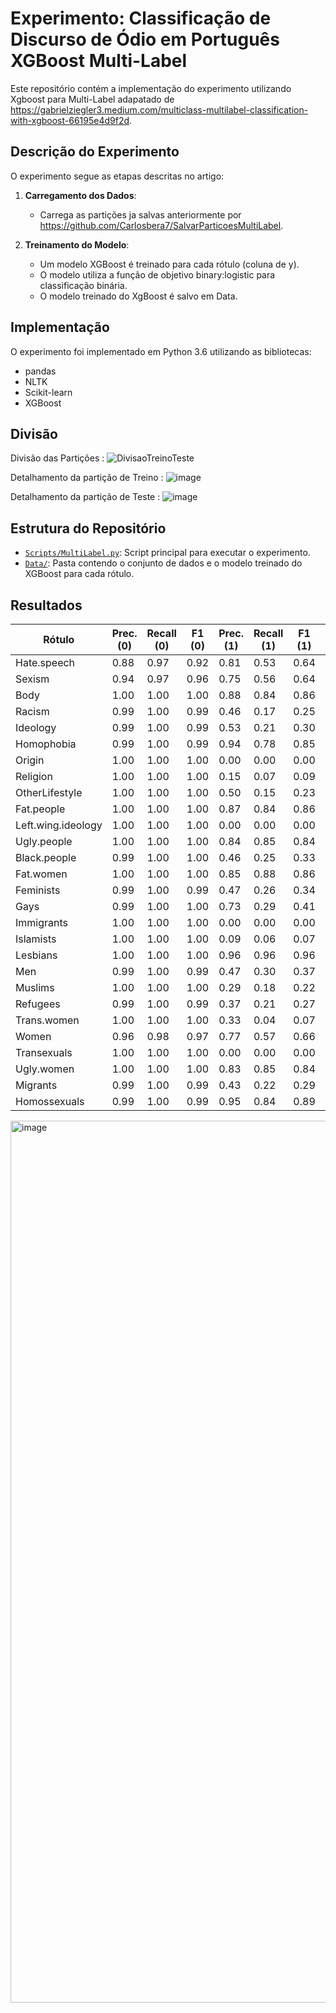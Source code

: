 # Experimento: Classificação de Discurso de Ódio em Português XGBoost Multi-Label

Este repositório contém a implementação do experimento utilizando Xgboost para Multi-Label adapatado de https://gabrielziegler3.medium.com/multiclass-multilabel-classification-with-xgboost-66195e4d9f2d. 

## Descrição do Experimento
O experimento segue as etapas descritas no artigo:

1. **Carregamento dos Dados**:
   - Carrega as partições ja salvas anteriormente por https://github.com/Carlosbera7/SalvarParticoesMultiLabel.
  
2. **Treinamento do Modelo**:
   - Um modelo XGBoost é treinado para cada rótulo (coluna de y).
   - O modelo utiliza a função de objetivo binary:logistic para classificação binária.
   - O modelo treinado do XgBoost é salvo em Data.
     
## Implementação
O experimento foi implementado em Python 3.6 utilizando as bibliotecas:
- pandas
- NLTK
- Scikit-learn
- XGBoost

## Divisão

Divisão das Partições :
![DivisaoTreinoTeste](https://github.com/user-attachments/assets/9025a93e-c141-4d58-b593-68b27f6cbc89)


Detalhamento da partição de Treino :
![image](https://github.com/user-attachments/assets/dd2d8d46-41b8-448e-8516-671de5cadc13)

Detalhamento da partição de Teste :
![image](https://github.com/user-attachments/assets/5b141df6-de9d-4437-a99c-0a30a8401d76)


## Estrutura do Repositório
- [`Scripts/MultiLabel.py`](https://github.com/Carlosbera7/ClassificadorMultiLabel/blob/main/Script/MultiLabel.py): Script principal para executar o experimento.
- [`Data/`](https://github.com/Carlosbera7/ClassificadorMultiLabel/tree/main/Data): Pasta contendo o conjunto de dados e o modelo treinado do XGBoost para cada rótulo. 

## Resultados


| Rótulo | Prec. (0) | Recall (0) | F1 (0) | Prec. (1) | Recall (1) | F1 (1) | Acurácia |
|--------|-----------|------------|--------|-----------|------------|--------|----------|
| Hate.speech      | 0.88      | 0.97       | 0.92   | 0.81      | 0.53       | 0.64   | 0.87     |
| Sexism      | 0.94      | 0.97       | 0.96   | 0.75      | 0.56       | 0.64   | 0.93     |
| Body      | 1.00      | 1.00       | 1.00   | 0.88      | 0.84       | 0.86   | 0.99     |
| Racism      | 0.99      | 1.00       | 0.99   | 0.46      | 0.17       | 0.25   | 0.98     |
| Ideology      | 0.99      | 1.00       | 0.99   | 0.53      | 0.21       | 0.30   | 0.98     |
| Homophobia      | 0.99      | 1.00       | 0.99   | 0.94      | 0.78       | 0.85   | 0.98     |
| Origin      | 1.00      | 1.00       | 1.00   | 0.00      | 0.00       | 0.00   | 0.99     |
| Religion      | 1.00      | 1.00       | 1.00   | 0.15      | 0.07       | 0.09   | 0.99     |
| OtherLifestyle      | 1.00      | 1.00       | 1.00   | 0.50      | 0.15       | 0.23   | 1.00     |
| Fat.people      | 1.00      | 1.00       | 1.00   | 0.87      | 0.84       | 0.86   | 0.99     |
| Left.wing.ideology     | 1.00      | 1.00       | 1.00   | 0.00      | 0.00       | 0.00   | 1.00     |
| Ugly.people     | 1.00      | 1.00       | 1.00   | 0.84      | 0.85       | 0.84   | 0.99     |
| Black.people     | 0.99      | 1.00       | 1.00   | 0.46      | 0.25       | 0.33   | 0.99     |
| Fat.women     | 1.00      | 1.00       | 1.00   | 0.85      | 0.88       | 0.86   | 0.99     |
| Feminists     | 0.99      | 1.00       | 0.99   | 0.47      | 0.26       | 0.34   | 0.99     |
| Gays     | 0.99      | 1.00       | 1.00   | 0.73      | 0.29       | 0.41   | 0.99     |
| Immigrants     | 1.00      | 1.00       | 1.00   | 0.00      | 0.00       | 0.00   | 1.00     |
| Islamists     | 1.00      | 1.00       | 1.00   | 0.09      | 0.06       | 0.07   | 1.00     |
| Lesbians     | 1.00      | 1.00       | 1.00   | 0.96      | 0.96       | 0.96   | 1.00     |
| Men     | 0.99      | 1.00       | 0.99   | 0.47      | 0.30       | 0.37   | 0.99     |
| Muslims     | 1.00      | 1.00       | 1.00   | 0.29      | 0.18       | 0.22   | 1.00     |
| Refugees     | 0.99      | 1.00       | 0.99   | 0.37      | 0.21       | 0.27   | 0.99     |
| Trans.women     | 1.00      | 1.00       | 1.00   | 0.33      | 0.04       | 0.07   | 1.00     |
| Women     | 0.96      | 0.98       | 0.97   | 0.77      | 0.57       | 0.66   | 0.94     |
| Transexuals     | 1.00      | 1.00       | 1.00   | 0.00      | 0.00       | 0.00   | 1.00     |
| Ugly.women     | 1.00      | 1.00       | 1.00   | 0.83      | 0.85       | 0.84   | 0.99     |
| Migrants     | 0.99      | 1.00       | 0.99   | 0.43      | 0.22       | 0.29   | 0.98     |
| Homossexuals     | 0.99      | 1.00       | 0.99   | 0.95      | 0.84       | 0.89   | 0.99     |

<img width="2226" height="1411" alt="image" src="https://github.com/user-attachments/assets/6fd73ccb-206b-42fd-8188-b1fa10126cb4" />







